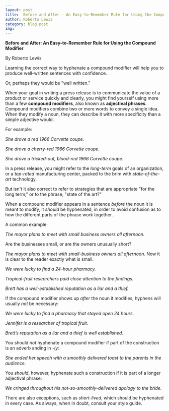 ```yaml
---
layout: post
title:  Before and After - An Easy-to-Remember Rule for Using the Compound Modifier
author: Roberto Lewis
category: blog post
img: 
---
```


**Before and After: An Easy-to-Remember Rule for Using the Compound Modifier**

By Roberto Lewis



Learning the correct way to hyphenate a compound modifier will help you to produce well-written sentences with confidence.

Or, perhaps they would be "well written."

When your goal in writing a press release is to communicate the value of a product or service quickly and clearly, you might find yourself using more than a few **compound modifiers**, also known as **adjectival phrases**. Compound modifiers combine two or more words to convey a single idea.  When they modify a noun, they can describe it with more specificity than a simple adjective would.  

For example:

*She drove a red 1966 Corvette coupe.*

*She drove a cherry-red 1966 Corvette coupe.*

*She drove a tricked-out, blood-red 1966 Corvette coupe.*

In a press release, you might refer to the *long-term* goals of an organization, or a *top-rated* manufacturing center, packed to the brim with *state-of-the-art* technology.

But isn't it also correct to refer to strategies that are appropriate "for the long term," or to the phrase, "state of the art?"

When a compound modifier appears in a sentence *before* the noun it is meant to modify, it *should* be hyphenated, in order to avoid confusion as to how the different parts of the phrase work together.

A common example:

*The mayor plans to meet with small business owners all afternoon.*

Are the businesses small, or are the owners unusually short?

*The mayor plans to meet with small-business owners all afternoon.*  Now it is clear to the reader exactly what is small. 

*We were lucky to find a 24-hour pharmacy.*

*Tropical-fruit researchers paid close attention to the findings.*

*Brett has a well-established reputation as a liar and a thief.*

If the compound modifier shows up *after* the noun it modifies, hyphens will usually *not* be necessary:

*We were lucky to find a pharmacy that stayed open 24 hours.*

*Jennifer is a researcher of tropical fruit.*

*Brett’s reputation as a liar and a thief is well established.*

You should *not* hyphenate a compound modifier if part of the construction is an adverb anding in *-ly*:

*She ended her speech with a smoothly delivered toast to the parents in the audience.*

You *should*, however, hyphenate such a construction if it is part of a longer adjectival phrase:

*We cringed throughout his not-so-smoothly-delivered apology to the bride.*

There are also exceptions, such as *short-lived*, which should be hyphenated in every case.  As always, when in doubt, consult your style guide.
